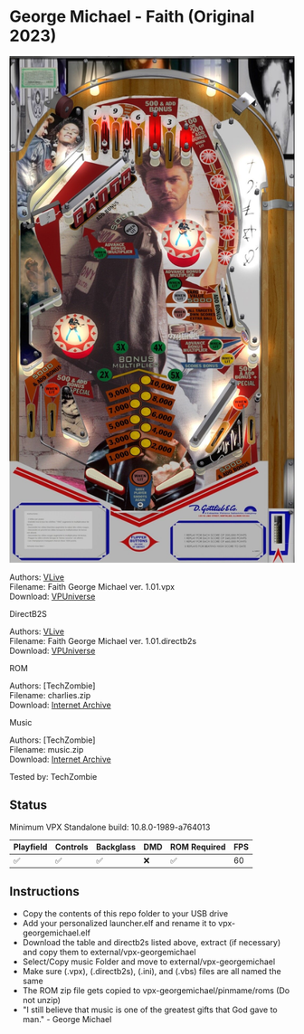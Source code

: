 # George Michael - Faith (Original 2023)

![Table Preview](../../images/vpx-georgemichael.jpg)

Authors: [VLive](https://vpuniverse.com/profile/57704-vlive/)  
Filename: Faith George Michael ver. 1.01.vpx  
Download: [VPUniverse](https://vpuniverse.com/files/file/13638-vpx-table-faith-george-michael-ver-101/)

DirectB2S

Authors: [VLive](https://vpuniverse.com/profile/57704-vlive/)  
Filename: Faith George Michael ver. 1.01.directb2s  
Download: [VPUniverse](https://vpuniverse.com/files/file/13638-vpx-table-faith-george-michael-ver-101/)

ROM 

Authors: [TechZombie]  
Filename: charlies.zip  
Download: [Internet Archive](https://archive.org/details/charlies_202412)

Music

Authors: [TechZombie]  
Filename: music.zip  
Download: [Internet Archive](https://archive.org/details/music_202412)

Tested by: TechZombie

## Status 

Minimum VPX Standalone build: 10.8.0-1989-a764013

| Playfield | Controls | Backglass | DMD | ROM Required | FPS | 
|-----------|----------|-----------|-----|--------------|-----|
| :white_check_mark: | :white_check_mark: | :white_check_mark: | :x: | :white_check_mark: | 60 |

## Instructions

- Copy the contents of this repo folder to your USB drive
- Add your personalized launcher.elf and rename it to vpx-georgemichael.elf
- Download the table and directb2s listed above, extract (if necessary) and copy them to external/vpx-georgemichael
- Select/Copy music Folder and move to external/vpx-georgemichael
- Make sure (.vpx), (.directb2s), (.ini), and (.vbs) files are all named the same
- The ROM zip file gets copied to vpx-georgemichael/pinmame/roms (Do not unzip)
- "I still believe that music is one of the greatest gifts that God gave to man." - George Michael

